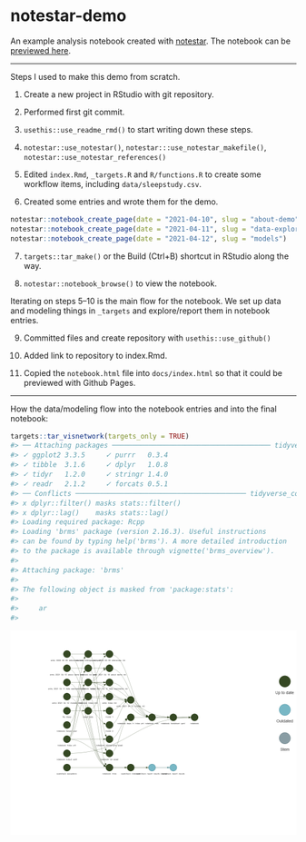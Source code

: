 
<!-- README.md is generated from README.Rmd. Please edit that file -->

# notestar-demo

<!-- badges: start -->
<!-- badges: end -->

An example analysis notebook created with
[notestar](https://github.com/tjmahr/notestar). The notebook can be
[previewed here](http://www.tjmahr.com/notestar-demo/index.html).

------------------------------------------------------------------------

Steps I used to make this demo from scratch.

1.  Create a new project in RStudio with git repository.

2.  Performed first git commit.

3.  `usethis::use_readme_rmd()` to start writing down these steps.

4.  `notestar::use_notestar()`, `notestar:::use_notestar_makefile()`,
    `notestar::use_notestar_references()`

5.  Edited `index.Rmd`, `_targets.R` and `R/functions.R` to create some
    workflow items, including `data/sleepstudy.csv`.

6.  Created some entries and wrote them for the demo.

``` r
notestar::notebook_create_page(date = "2021-04-10", slug = "about-demo")
notestar::notebook_create_page(date = "2021-04-11", slug = "data-exploration")
notestar::notebook_create_page(date = "2021-04-12", slug = "models")
```

7.  `targets::tar_make()` or the Build (Ctrl+B) shortcut in RStudio
    along the way.

8.  `notestar::notebook_browse()` to view the notebook.

Iterating on steps 5–10 is the main flow for the notebook. We set up
data and modeling things in `_targets` and explore/report them in
notebook entries.

9.  Committed files and create repository with `usethis::use_github()`

10. Added link to repository to index.Rmd.

11. Copied the `notebook.html` file into `docs/index.html` so that it
    could be previewed with Github Pages.

------------------------------------------------------------------------

How the data/modeling flow into the notebook entries and into the final
notebook:

``` r
targets::tar_visnetwork(targets_only = TRUE)
#> ── Attaching packages ─────────────────────────────────────── tidyverse 1.3.1 ──
#> ✓ ggplot2 3.3.5     ✓ purrr   0.3.4
#> ✓ tibble  3.1.6     ✓ dplyr   1.0.8
#> ✓ tidyr   1.2.0     ✓ stringr 1.4.0
#> ✓ readr   2.1.2     ✓ forcats 0.5.1
#> ── Conflicts ────────────────────────────────────────── tidyverse_conflicts() ──
#> x dplyr::filter() masks stats::filter()
#> x dplyr::lag()    masks stats::lag()
#> Loading required package: Rcpp
#> Loading 'brms' package (version 2.16.3). Useful instructions
#> can be found by typing help('brms'). A more detailed introduction
#> to the package is available through vignette('brms_overview').
#> 
#> Attaching package: 'brms'
#> 
#> The following object is masked from 'package:stats':
#> 
#>     ar
#> 
```

![](README_files/figure-gfm/graph-1.png)<!-- -->

